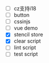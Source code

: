 - [ ] cz支持i18
- [ ] button 
- [ ] cssinjs
- [ ] vue demo
- [x] stencil store
- [x] clear script
- [ ] lint script
- [ ] test script